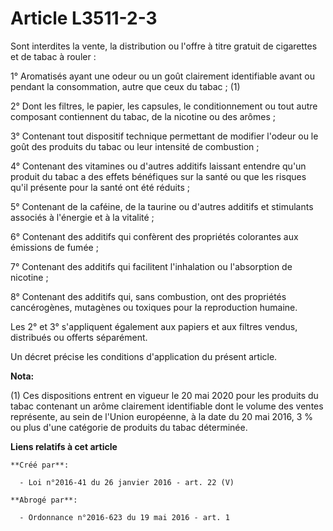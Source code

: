 # Article L3511-2-3

Sont interdites la vente, la distribution ou l'offre à titre gratuit de cigarettes et de tabac à rouler : 

1° Aromatisés ayant une odeur ou un goût clairement identifiable avant ou pendant la consommation, autre que ceux du tabac ;
(1)

2° Dont les filtres, le papier, les capsules, le conditionnement ou tout autre composant contiennent du tabac, de la nicotine
ou des arômes ; 

3° Contenant tout dispositif technique permettant de modifier l'odeur ou le goût des produits du tabac ou leur intensité de
combustion ; 

4° Contenant des vitamines ou d'autres additifs laissant entendre qu'un produit du tabac a des effets bénéfiques sur la santé
ou que les risques qu'il présente pour la santé ont été réduits ; 

5° Contenant de la caféine, de la taurine ou d'autres additifs et stimulants associés à l'énergie et à la vitalité ; 

6° Contenant des additifs qui confèrent des propriétés colorantes aux émissions de fumée ; 

7° Contenant des additifs qui facilitent l'inhalation ou l'absorption de nicotine ; 

8° Contenant des additifs qui, sans combustion, ont des propriétés cancérogènes, mutagènes ou toxiques pour la reproduction
humaine. 

Les 2° et 3° s'appliquent également aux papiers et aux filtres vendus, distribués ou offerts séparément. 

Un décret précise les conditions d'application du présent article.

**Nota:**

(1) Ces dispositions entrent en vigueur  le 20 mai 2020 pour les produits du tabac contenant un arôme clairement identifiable
dont le volume des ventes représente, au sein de l'Union européenne, à la date du 20 mai 2016, 3 % ou plus d'une catégorie de
produits du tabac déterminée.

**Liens relatifs à cet article**

	**Créé par**:

	  - Loi n°2016-41 du 26 janvier 2016 - art. 22 (V)

	**Abrogé par**:

	  - Ordonnance n°2016-623 du 19 mai 2016 - art. 1
